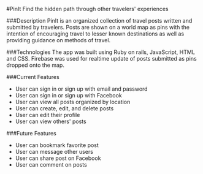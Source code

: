 #PinIt
Find the hidden path through other travelers' experiences

###Description
PinIt is an organized collection of travel posts written and submitted by travelers. Posts are shown on a world map as pins with the intention of encouraging travel to lesser known destinations as well as providing guidance on methods of travel.

###Technologies
The app was built using Ruby on rails, JavaScript, HTML and CSS. Firebase was used for realtime update of posts submitted as pins dropped onto the map.

###Current Features
- User can sign in or sign up with email and password
- User can sign in or sign up with Facebook 
- User can view all posts organized by location
- User can create, edit, and delete posts 
- User can edit their profile
- User can view others' posts

###Future Features
- User can bookmark favorite post
- User can message other users
- User can share post on Facebook
- User  can comment on posts
